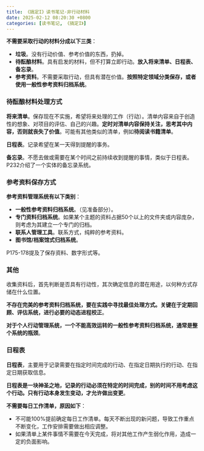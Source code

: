 ```yaml
---
title: 《搞定I》读书笔记·非行动材料
date: 2025-02-12 08:20:30 +0800
categories: [读书笔记, 《搞定I》]
---
```


**不需要采取行动的材料分成以下三类**：
- **垃圾**。没有行动价值、参考价值的东西，扔掉。
- **待酝酿材料**。具有启发的材料，但不打算立即行动。**放入将来清单、日程表、备忘录**。
- **参考资料**。不需要采取行动，但具有潜在价值。**按照特定领域分类保存，或者使用一般性参考资料归档系统**。

### 待酝酿材料处理方式

**将来清单**。保存现在不实施，希望将来处理的工作（行动）。清单内容来自于创造性的想象、对项目的评估、自己的兴趣。**定时对清单内容保持关注，思考其中内容，否则就丧失了价值**。可能有其他类似的清单，例如**待阅读书籍清单**。

**日程表**。记录希望在某一天得到提醒的事务。

 **备忘录**。不愿去做或需要在某个时间之前持续收到提醒的事情，类似于日程表。P232介绍了一个实体的备忘录系统。

### 参考资料保存方式

**参考资料管理系统有以下类别**：
- **一般性参考资料归档系统**。（见准备部分）。
- **专门资料归档系统**。如果某个主题的资料占据50个以上的文件夹或内容庞杂，则考虑为其建立一个专门的归档。
- **联系人管理工具**。联系方式，纯粹的参考资料。
- **图书馆/档案馆式归档系统**。

P175-178提及了保存资料、数字形式等。

### 其他

收集资料后，首先判断是否具有行动性，其次确定信息的潜在用途，以何种方式存储在什么位置。

**不存在完美的参考资料归档系统，要在实践中寻找最佳处理方式。关键在于定期回顾、评估系统，进行必要的动态进程校正**。

**对于个人行动管理系统，一个不能高效运转的一般性参考资料归档系统，通常是整个系统的瓶颈**。

### 日程表

**日程表**，主要用于记录需要在指定时间完成的行动、在指定日期执行的行动、在指定日期获取信息。

**日程表是一块神圣之地，记录的行动必须在特定的时间完成，别的时间不用考虑这个行动。只有行动本身发生变动，才允许做出变更**。

**不需要每日工作清单，原因如下**：
- 不可能100%提前确定每日工作清单。每天不断出现的新问题，导致工作重点不断变化，工作安排需要做出相应调整。
- 如果清单上某件事情不需要在今天完成，将对其他工作产生弱化作用，造成一定的负面影响。
